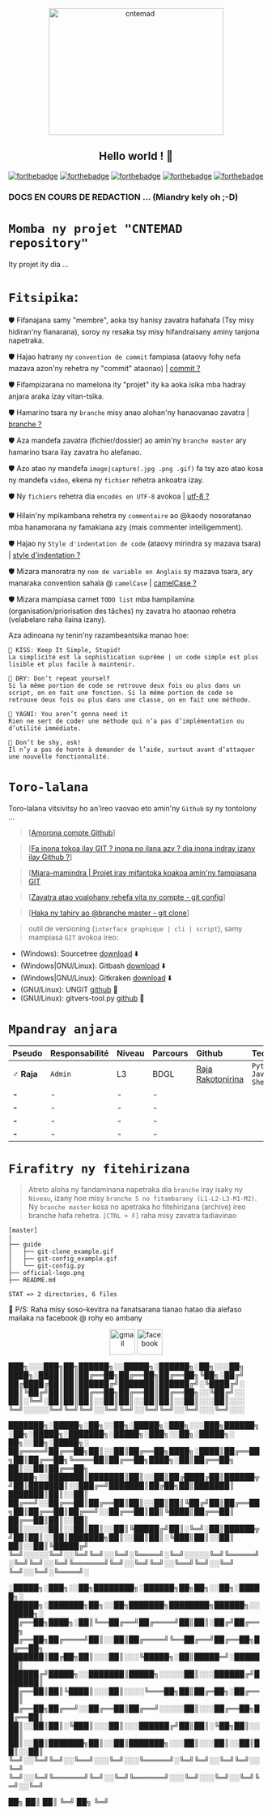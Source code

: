 
<p align="center"><img src="https://github.com/RajaRakoto/cntemad/blob/master/official-logo.png" height="250" width="345" alt="cntemad"></p>

<h2 align="center">Hello world ! 👋</h2>

[![forthebadge](https://forthebadge.com/images/badges/built-with-love.svg)](https://forthebadge.com) [![forthebadge](https://forthebadge.com/images/badges/for-you.svg)](https://forthebadge.com) [![forthebadge](https://forthebadge.com/images/badges/open-source.svg)](https://forthebadge.com) [![forthebadge](https://forthebadge.com/images/badges/uses-git.svg)](https://forthebadge.com) [![forthebadge](https://forthebadge.com/images/badges/built-by-developers.svg)](https://forthebadge.com)

### DOCS EN COURS DE REDACTION ... (Miandry kely oh ;-D)

# `Momba ny projet "CNTEMAD repository"`
Ity projet ity dia ...

# `Fitsipika`:

🛡️ Fifanajana samy "membre", aoka tsy hanisy zavatra hafahafa (Tsy misy hidiran'ny fianarana), soroy ny resaka tsy misy hifandraisany aminy tanjona napetraka.

🛡️ Hajao hatrany ny `convention de commit` fampiasa (ataovy fohy nefa mazava azon'ny rehetra ny "commit" ataonao) | [commit ?](https://fr.wikipedia.org/wiki/Commit)

🛡️ Fifampizarana no mamelona ity "projet" ity ka aoka isika mba hadray anjara araka izay vitan-tsika.

🛡️ Hamarino tsara ny `branche` misy anao alohan'ny hanaovanao zavatra | [branche ?](https://git-scm.com/book/fr/v2/Les-branches-avec-Git-Les-branches-en-bref)

🛡️ Aza mandefa zavatra (fichier/dossier) ao amin'ny `branche master` ary hamarino tsara ilay zavatra ho alefanao.

🛡️ Azo atao ny mandefa `image|capture(.jpg .png .gif)` fa tsy azo atao kosa ny mandefa `video`, ekena ny `fichier` rehetra ankoatra izay.

🛡️ Ny `fichiers` rehetra dia `encodés en UTF-8` avokoa | [utf-8 ?](https://fr.wikipedia.org/wiki/UTF-8)

🛡️ Hilain'ny mpikambana rehetra ny `commentaire` ao @kaody nosoratanao mba hanamorana ny famakiana azy (mais commenter intelligemment).

🛡️ Hajao ny `Style d'indentation de code` (ataovy mirindra sy mazava tsara) | [style d'indentation ?](https://fr.wikipedia.org/wiki/Style_d'indentation)

🛡️ Mizara manoratra ny `nom de variable en Anglais` sy mazava tsara, ary manaraka convention sahala @ `camelCase` | [camelCase ?](https://fr.wikipedia.org/wiki/Camel_case)

🛡️ Mizara mampiasa carnet `TODO list` mba hampilamina (organisation/priorisation des tâches) ny zavatra ho ataonao rehetra (velabelaro raha ilaina izany).

Aza adinoana ny tenin'ny razambeantsika manao hoe:

    📜️ KISS: Keep It Simple, Stupid!
    La simplicité est la sophistication suprême | un code simple est plus lisible et plus facile à maintenir.

    📜️ DRY: Don’t repeat yourself
    Si la même portion de code se retrouve deux fois ou plus dans un script, on en fait une fonction. Si la même portion de code se retrouve deux fois ou plus dans une classe, on en fait une méthode.

    📜️ YAGNI: You aren’t gonna need it
    Rien ne sert de coder une méthode qui n’a pas d’implémentation ou d’utilité immédiate.

    📜️ Don’t be shy, ask!
    Il n’y a pas de honte à demander de l’aide, surtout avant d’attaquer une nouvelle fonctionnalité.

# `Toro-lalana`
Toro-lalana vitsivitsy ho an'ireo vaovao eto amin'ny `Github` sy ny tontolony ...

> [[Amorona compte Github](https://github.com/join?ref_cta=Sign+up&ref_loc=header+logged+out&ref_page=%2F&source=header-home)]

> [[Fa inona tokoa ilay GIT ? inona no ilana azy ? dia inona indray izany ilay Github ?](https://kinsta.com/fr/base-de-connaissances/base-de-connaissances-github/)]

> [[Miara-mamindra | Projet iray mifantoka koakoa amin'ny fampiasana GIT](https://github.com/RajaRakoto/miara-mamindra)

> [[Zavatra atao voalohany rehefa vita ny compte - git config](https://github.com/RajaRakoto/cntemad/blob/master/guide/git-config_example.gif)]

> [[Haka ny tahiry ao @branche master - git clone](https://github.com/RajaRakoto/cntemad/blob/master/guide/git-clone_example.gif)]

> outil de versioning (`interface graphique | cli | script`), samy mampiasa `GIT` avokoa ireo:

* (Windows): Sourcetree [download](https://www.sourcetreeapp.com/) ⬇️
* (Windows|GNU/Linux): Gitbash [download](https://git-scm.com/downloads) ⬇️
* (Windows|GNU/Linux): Gitkraken [download](https://www.gitkraken.com/download) ⬇️
* (GNU/Linux): UNGIT [github](https://github.com/FredrikNoren/ungit) 🔗️
* (GNU/Linux): gitvers-tool.py [github](https://github.com/RajaRakoto/gitvers-tool) 🔗️

# `Mpandray anjara`

| Pseudo       |Responsabilité | Niveau | Parcours | Github  | Tech
|:-------------|:--------------|:-------|:---------|:--------|:-------------------------------------------------------------------------------------------
| ♂️ **Raja**   |    `Admin`    |  L3    |   BDGL   |[Raja Rakotonirina](https://github.com/RajaRakoto)|`Python` `Javascript` `Shell`
| **-**        |       -       |   -    |    -     |
| **-**        |       -       |   -    |    -     |
| **-**        |       -       |   -    |    -     |
| **-**        |       -       |   -    |    -     |

# `Firafitry ny fitehirizana`

> Atreto aloha ny fandaminana napetraka dia `branche` iray isaky ny `Niveau`, izany hoe misy `branche 5 no fitambarany (L1-L2-L3-M1-M2)`.
> Ny `branche master` kosa no apetraka ho fitehirizana (archive) ireo branche hafa rehetra.
> `[CTRL + F]` raha misy zavatra tadiavinao

    [master]
    |
    ├── guide
    │   ├── git-clone_example.gif
    │   ├── git-config_example.gif
    │   └── git-config.py
    ├── official-logo.png
    ├── README.md

    STAT => 2 directories, 6 files

📢️ P/S: Raha misy soso-kevitra na fanatsarana tianao hatao dia alefaso mailaka na facebook @ rohy eo ambany
<p align="center">
<a href="mailto:raja.rakoto7@gmail.com" target="blank"><img align="center" src="https://cdn.jsdelivr.net/npm/simple-icons@3.0.1/icons/gmail.svg" alt="gmail" height="50" width="50" /></a> 
<a href="https://www.facebook.com/raja.rakotonirina" target="blank"><img align="center" src="https://cdn.jsdelivr.net/npm/simple-icons@3.0.1/icons/facebook.svg" alt="facebook" height="50" width="50" /></a>
</p>


███╗░░░███╗██╗██████╗░░█████╗░██████╗░██╗░░░██╗
████╗░████║██║██╔══██╗██╔══██╗██╔══██╗╚██╗░██╔╝
██╔████╔██║██║██████╔╝███████║██████╔╝░╚████╔╝░
██║╚██╔╝██║██║██╔══██╗██╔══██║██╔══██╗░░╚██╔╝░░
██║░╚═╝░██║██║██║░░██║██║░░██║██║░░██║░░░██║░░░
╚═╝░░░░░╚═╝╚═╝╚═╝░░╚═╝╚═╝░░╚═╝╚═╝░░╚═╝░░░╚═╝░░░

███████╗░█████╗░██╗░░██╗░█████╗░███╗░░░███╗██████╗░██╗░█████╗░███████╗░█████╗░███╗░░██╗░█████╗░  ██╗░░██╗░█████╗░
██╔════╝██╔══██╗██║░░██║██╔══██╗████╗░████║██╔══██╗██║██╔══██╗╚════██║██╔══██╗████╗░██║██╔══██╗  ██║░░██║██╔══██╗
█████╗░░███████║███████║██║░░██║██╔████╔██║██████╦╝██║███████║░░███╔═╝███████║██╔██╗██║███████║  ███████║██║░░██║
██╔══╝░░██╔══██║██╔══██║██║░░██║██║╚██╔╝██║██╔══██╗██║██╔══██║██╔══╝░░██╔══██║██║╚████║██╔══██║  ██╔══██║██║░░██║
██║░░░░░██║░░██║██║░░██║╚█████╔╝██║░╚═╝░██║██████╦╝██║██║░░██║███████╗██║░░██║██║░╚███║██║░░██║  ██║░░██║╚█████╔╝
╚═╝░░░░░╚═╝░░╚═╝╚═╝░░╚═╝░╚════╝░╚═╝░░░░░╚═╝╚═════╝░╚═╝╚═╝░░╚═╝╚══════╝╚═╝░░╚═╝╚═╝░░╚══╝╚═╝░░╚═╝  ╚═╝░░╚═╝░╚════╝░

░█████╗░███╗░░██╗████████╗░██████╗██╗██╗░░██╗░█████╗░  ██████╗░███████╗██╗░░██╗███████╗████████╗██████╗░░█████╗░
██╔══██╗████╗░██║╚══██╔══╝██╔════╝██║██║░██╔╝██╔══██╗  ██╔══██╗██╔════╝██║░░██║██╔════╝╚══██╔══╝██╔══██╗██╔══██╗
███████║██╔██╗██║░░░██║░░░╚█████╗░██║█████═╝░███████║  ██████╔╝█████╗░░███████║█████╗░░░░░██║░░░██████╔╝███████║
██╔══██║██║╚████║░░░██║░░░░╚═══██╗██║██╔═██╗░██╔══██║  ██╔══██╗██╔══╝░░██╔══██║██╔══╝░░░░░██║░░░██╔══██╗██╔══██║
██║░░██║██║░╚███║░░░██║░░░██████╔╝██║██║░╚██╗██║░░██║  ██║░░██║███████╗██║░░██║███████╗░░░██║░░░██║░░██║██║░░██║
╚═╝░░╚═╝╚═╝░░╚══╝░░░╚═╝░░░╚═════╝░╚═╝╚═╝░░╚═╝╚═╝░░╚═╝  ╚═╝░░╚═╝╚══════╝╚═╝░░╚═╝╚══════╝░░░╚═╝░░░╚═╝░░╚═╝╚═╝░░╚═╝

██╗
██║
██║
╚═╝
██╗
╚═╝